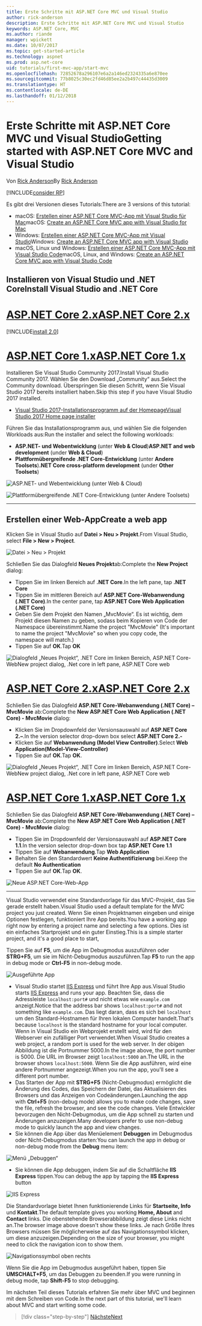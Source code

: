 ```yaml
---
title: Erste Schritte mit ASP.NET Core MVC und Visual Studio
author: rick-anderson
description: Erste Schritte mit ASP.NET Core MVC und Visual Studio
keywords: ASP.NET Core, MVC
ms.author: riande
manager: wpickett
ms.date: 10/07/2017
ms.topic: get-started-article
ms.technology: aspnet
ms.prod: asp.net-core
uid: tutorials/first-mvc-app/start-mvc
ms.openlocfilehash: 72852678a296107e6a2a146ed2324335a6e870ee
ms.sourcegitcommit: 77b8025c30ec2fd46d85ee2a2b497c44435d3009
ms.translationtype: HT
ms.contentlocale: de-DE
ms.lasthandoff: 01/12/2018
---
```

# <a name="getting-started-with-aspnet-core-mvc-and-visual-studio"></a><span data-ttu-id="ed2f1-104">Erste Schritte mit ASP.NET Core MVC und Visual Studio</span><span class="sxs-lookup"><span data-stu-id="ed2f1-104">Getting started with ASP.NET Core MVC and Visual Studio</span></span>

<span data-ttu-id="ed2f1-105">Von [Rick Anderson](https://twitter.com/RickAndMSFT)</span><span class="sxs-lookup"><span data-stu-id="ed2f1-105">By [Rick Anderson](https://twitter.com/RickAndMSFT)</span></span>

[!INCLUDE[consider RP](../../includes/razor.md)]

<span data-ttu-id="ed2f1-106">Es gibt drei Versionen dieses Tutorials:</span><span class="sxs-lookup"><span data-stu-id="ed2f1-106">There are 3 versions of this tutorial:</span></span>

* <span data-ttu-id="ed2f1-107">macOS: [Erstellen einer ASP.NET Core MVC-App mit Visual Studio für Mac](xref:tutorials/first-mvc-app-mac/start-mvc)</span><span class="sxs-lookup"><span data-stu-id="ed2f1-107">macOS: [Create an ASP.NET Core MVC app with Visual Studio for Mac](xref:tutorials/first-mvc-app-mac/start-mvc)</span></span>
* <span data-ttu-id="ed2f1-108">Windows: [Erstellen einer ASP.NET Core MVC-App mit Visual Studio](xref:tutorials/first-mvc-app/start-mvc)</span><span class="sxs-lookup"><span data-stu-id="ed2f1-108">Windows: [Create an ASP.NET Core MVC app with Visual Studio](xref:tutorials/first-mvc-app/start-mvc)</span></span>
* <span data-ttu-id="ed2f1-109">macOS, Linux und Windows: [Erstellen einer ASP.NET Core MVC-App mit Visual Studio Code](xref:tutorials/first-mvc-app-xplat/start-mvc)</span><span class="sxs-lookup"><span data-stu-id="ed2f1-109">macOS, Linux, and Windows: [Create an ASP.NET Core MVC app with Visual Studio Code](xref:tutorials/first-mvc-app-xplat/start-mvc)</span></span>

## <a name="install-visual-studio-and-net-core"></a><span data-ttu-id="ed2f1-110">Installieren von Visual Studio und .NET Core</span><span class="sxs-lookup"><span data-stu-id="ed2f1-110">Install Visual Studio and .NET Core</span></span>

# <a name="aspnet-core-2xtabaspnetcore2x"></a>[<span data-ttu-id="ed2f1-111">ASP.NET Core 2.x</span><span class="sxs-lookup"><span data-stu-id="ed2f1-111">ASP.NET Core 2.x</span></span>](#tab/aspnetcore2x)

[!INCLUDE[install 2.0](../../includes/install2.0.md)]

# <a name="aspnet-core-1xtabaspnetcore1x"></a>[<span data-ttu-id="ed2f1-112">ASP.NET Core 1.x</span><span class="sxs-lookup"><span data-stu-id="ed2f1-112">ASP.NET Core 1.x</span></span>](#tab/aspnetcore1x)

<span data-ttu-id="ed2f1-113">Installieren Sie Visual Studio Community 2017.</span><span class="sxs-lookup"><span data-stu-id="ed2f1-113">Install Visual Studio Community 2017.</span></span> <span data-ttu-id="ed2f1-114">Wählen Sie den Download „Community“ aus.</span><span class="sxs-lookup"><span data-stu-id="ed2f1-114">Select the Community download.</span></span> <span data-ttu-id="ed2f1-115">Überspringen Sie diesen Schritt, wenn Sie Visual Studio 2017 bereits installiert haben.</span><span class="sxs-lookup"><span data-stu-id="ed2f1-115">Skip this step if you have Visual Studio 2017 installed.</span></span>

* [<span data-ttu-id="ed2f1-116">Visual Studio 2017-Installationsprogramm auf der Homepage</span><span class="sxs-lookup"><span data-stu-id="ed2f1-116">Visual Studio 2017 Home page installer</span></span>](https://www.visualstudio.com/)

<span data-ttu-id="ed2f1-117">Führen Sie das Installationsprogramm aus, und wählen Sie die folgenden Workloads aus:</span><span class="sxs-lookup"><span data-stu-id="ed2f1-117">Run the installer and select the following workloads:</span></span>

* <span data-ttu-id="ed2f1-118">**ASP.NET- und Webentwicklung** (unter **Web & Cloud**)</span><span class="sxs-lookup"><span data-stu-id="ed2f1-118">**ASP.NET and web development** (under **Web & Cloud**)</span></span>
* <span data-ttu-id="ed2f1-119">**Plattformübergreifende .NET Core-Entwicklung** (unter **Andere Toolsets**)</span><span class="sxs-lookup"><span data-stu-id="ed2f1-119">**.NET Core cross-platform development** (under **Other Toolsets**)</span></span>

![**ASP.NET- und Webentwicklung** (unter **Web & Cloud**)](start-mvc/_static/web_workload.png)

![**Plattformübergreifende .NET Core-Entwicklung** (unter **Andere Toolsets**)](start-mvc/_static/x_plat_wl.png)

---

## <a name="create-a-web-app"></a><span data-ttu-id="ed2f1-122">Erstellen einer Web-App</span><span class="sxs-lookup"><span data-stu-id="ed2f1-122">Create a web app</span></span>

<span data-ttu-id="ed2f1-123">Klicken Sie in Visual Studio auf **Datei > Neu > Projekt**.</span><span class="sxs-lookup"><span data-stu-id="ed2f1-123">From Visual Studio, select  **File > New > Project**.</span></span>

![Datei > Neu > Projekt](start-mvc/_static/alt_new_project.png)

<span data-ttu-id="ed2f1-125">Schließen Sie das Dialogfeld **Neues Projekt**ab:</span><span class="sxs-lookup"><span data-stu-id="ed2f1-125">Complete the **New Project** dialog:</span></span>

* <span data-ttu-id="ed2f1-126">Tippen Sie im linken Bereich auf **.NET Core**.</span><span class="sxs-lookup"><span data-stu-id="ed2f1-126">In the left pane, tap **.NET Core**</span></span>
* <span data-ttu-id="ed2f1-127">Tippen Sie im mittleren Bereich auf **ASP.NET Core-Webanwendung (.NET Core)**.</span><span class="sxs-lookup"><span data-stu-id="ed2f1-127">In the center pane, tap **ASP.NET Core Web Application (.NET Core)**</span></span>
* <span data-ttu-id="ed2f1-128">Geben Sie dem Projekt den Namen „MvcMovie“. Es ist wichtig, dem Projekt diesen Namen zu geben, sodass beim Kopieren von Code der Namespace übereinstimmt.</span><span class="sxs-lookup"><span data-stu-id="ed2f1-128">Name the project "MvcMovie" (It's important to name the project "MvcMovie" so when you copy code, the namespace will match.)</span></span>
* <span data-ttu-id="ed2f1-129">Tippen Sie auf **OK**.</span><span class="sxs-lookup"><span data-stu-id="ed2f1-129">Tap **OK**</span></span>

![<span data-ttu-id="ed2f1-130">Dialogfeld „Neues Projekt“, .NET Core im linken Bereich, ASP.NET Core-Web</span><span class="sxs-lookup"><span data-stu-id="ed2f1-130">New project dialog, .Net core in left pane, ASP.NET Core web</span></span> ](start-mvc/_static/new_project2.png)


# <a name="aspnet-core-2xtabaspnetcore2x"></a>[<span data-ttu-id="ed2f1-131">ASP.NET Core 2.x</span><span class="sxs-lookup"><span data-stu-id="ed2f1-131">ASP.NET Core 2.x</span></span>](#tab/aspnetcore2x)

<span data-ttu-id="ed2f1-132">Schließen Sie das Dialogfeld **ASP.NET Core-Webanwendung (.NET Core) – MvcMovie** ab:</span><span class="sxs-lookup"><span data-stu-id="ed2f1-132">Complete the **New ASP.NET Core Web Application (.NET Core) - MvcMovie** dialog:</span></span>

* <span data-ttu-id="ed2f1-133">Klicken Sie im Dropdownfeld der Versionsauswahl auf **ASP.NET Core 2.–**.</span><span class="sxs-lookup"><span data-stu-id="ed2f1-133">In the version selector drop-down box select **ASP.NET Core 2.-**</span></span>
* <span data-ttu-id="ed2f1-134">Klicken Sie auf **Webanwendung (Model View Controller)**.</span><span class="sxs-lookup"><span data-stu-id="ed2f1-134">Select **Web Application(Model-View-Controller)**</span></span>
* <span data-ttu-id="ed2f1-135">Tippen Sie auf **OK**.</span><span class="sxs-lookup"><span data-stu-id="ed2f1-135">Tap **OK**.</span></span>

![<span data-ttu-id="ed2f1-136">Dialogfeld „Neues Projekt“, .NET Core im linken Bereich, ASP.NET Core-Web</span><span class="sxs-lookup"><span data-stu-id="ed2f1-136">New project dialog, .Net core in left pane, ASP.NET Core web</span></span> ](start-mvc/_static/new_project22.png)

# <a name="aspnet-core-1xtabaspnetcore1x"></a>[<span data-ttu-id="ed2f1-137">ASP.NET Core 1.x</span><span class="sxs-lookup"><span data-stu-id="ed2f1-137">ASP.NET Core 1.x</span></span>](#tab/aspnetcore1x)

<span data-ttu-id="ed2f1-138">Schließen Sie das Dialogfeld **ASP.NET Core-Webanwendung (.NET Core) – MvcMovie** ab:</span><span class="sxs-lookup"><span data-stu-id="ed2f1-138">Complete the **New ASP.NET Core Web Application (.NET Core) - MvcMovie** dialog:</span></span>

* <span data-ttu-id="ed2f1-139">Tippen Sie im Dropdownfeld der Versionsauswahl auf **ASP.NET Core 1.1**.</span><span class="sxs-lookup"><span data-stu-id="ed2f1-139">In the version selector drop-down box tap **ASP.NET Core 1.1**</span></span>
* <span data-ttu-id="ed2f1-140">Tippen Sie auf **Webanwendung**.</span><span class="sxs-lookup"><span data-stu-id="ed2f1-140">Tap **Web Application**</span></span>
* <span data-ttu-id="ed2f1-141">Behalten Sie den Standardwert **Keine Authentifizierung** bei.</span><span class="sxs-lookup"><span data-stu-id="ed2f1-141">Keep the default **No Authentication**</span></span>
* <span data-ttu-id="ed2f1-142">Tippen Sie auf **OK**.</span><span class="sxs-lookup"><span data-stu-id="ed2f1-142">Tap **OK**.</span></span>

![Neue ASP.NET Core-Web-App](start-mvc/_static/p3.png)

---

<span data-ttu-id="ed2f1-144">Visual Studio verwendet eine Standardvorlage für das MVC-Projekt, das Sie gerade erstellt haben.</span><span class="sxs-lookup"><span data-stu-id="ed2f1-144">Visual Studio used a default template for the MVC project you just created.</span></span> <span data-ttu-id="ed2f1-145">Wenn Sie einen Projektnamen eingeben und einige Optionen festlegen, funktioniert Ihre App bereits.</span><span class="sxs-lookup"><span data-stu-id="ed2f1-145">You have a working app right now by entering a project name and selecting a few options.</span></span> <span data-ttu-id="ed2f1-146">Dies ist ein einfaches Startprojekt und ein guter Einstieg.</span><span class="sxs-lookup"><span data-stu-id="ed2f1-146">This is a simple starter project, and it's a good place to start,</span></span>

<span data-ttu-id="ed2f1-147">Tippen Sie auf **F5**, um die App im Debugmodus auszuführen oder **STRG+F5**, um sie im Nicht-Debugmodus auszuführen.</span><span class="sxs-lookup"><span data-stu-id="ed2f1-147">Tap **F5** to run the app in debug mode or **Ctrl-F5** in non-debug mode.</span></span>
<!-- These images are also used by uid: tutorials/first-mvc-app-xplat/start-mvc -->
![Ausgeführte App](start-mvc/_static/1.png)

* <span data-ttu-id="ed2f1-149">Visual Studio startet [IIS Express](https://docs.microsoft.com/iis/extensions/introduction-to-iis-express/iis-express-overview) und führt Ihre App aus.</span><span class="sxs-lookup"><span data-stu-id="ed2f1-149">Visual Studio starts [IIS Express](https://docs.microsoft.com/iis/extensions/introduction-to-iis-express/iis-express-overview) and runs your app.</span></span> <span data-ttu-id="ed2f1-150">Beachten Sie, dass die Adressleiste `localhost:port#` und nicht etwas wie `example.com` anzeigt.</span><span class="sxs-lookup"><span data-stu-id="ed2f1-150">Notice that the address bar shows `localhost:port#` and not something like `example.com`.</span></span> <span data-ttu-id="ed2f1-151">Das liegt daran, dass es sich bei `localhost` um den Standard-Hostnamen für Ihren lokalen Computer handelt.</span><span class="sxs-lookup"><span data-stu-id="ed2f1-151">That's because `localhost` is the standard hostname for your local computer.</span></span> <span data-ttu-id="ed2f1-152">Wenn in Visual Studio ein Webprojekt erstellt wird, wird für den Webserver ein zufälliger Port verwendet.</span><span class="sxs-lookup"><span data-stu-id="ed2f1-152">When Visual Studio creates a web project, a random port is used for the web server.</span></span> <span data-ttu-id="ed2f1-153">In der obigen Abbildung ist die Portnummer 5000.</span><span class="sxs-lookup"><span data-stu-id="ed2f1-153">In the image above, the port number is 5000.</span></span> <span data-ttu-id="ed2f1-154">Die URL im Browser zeigt `localhost:5000` an.</span><span class="sxs-lookup"><span data-stu-id="ed2f1-154">The URL in the browser shows `localhost:5000`.</span></span> <span data-ttu-id="ed2f1-155">Wenn Sie die App ausführen, wird eine andere Portnummer angezeigt.</span><span class="sxs-lookup"><span data-stu-id="ed2f1-155">When you run the app, you'll see a different port number.</span></span>
* <span data-ttu-id="ed2f1-156">Das Starten der App mit **STRG+F5** (Nicht-Debugmodus) ermöglicht die Änderung des Codes, das Speichern der Datei, das Aktualisieren des Browsers und das Anzeigen von Codeänderungen.</span><span class="sxs-lookup"><span data-stu-id="ed2f1-156">Launching the app with **Ctrl+F5** (non-debug mode) allows you to make code changes, save the file, refresh the browser, and see the code changes.</span></span> <span data-ttu-id="ed2f1-157">Viele Entwickler bevorzugen den Nicht-Debugmodus, um die App schnell zu starten und Änderungen anzuzeigen.</span><span class="sxs-lookup"><span data-stu-id="ed2f1-157">Many developers prefer to use non-debug mode to quickly launch the app and view changes.</span></span>
* <span data-ttu-id="ed2f1-158">Sie können die App über das Menüelement **Debuggen** im Debugmodus oder Nicht-Debugmodus starten:</span><span class="sxs-lookup"><span data-stu-id="ed2f1-158">You can launch the app in debug or non-debug mode from the **Debug** menu item:</span></span>

![Menü „Debuggen“](start-mvc/_static/debug_menu.png)

* <span data-ttu-id="ed2f1-160">Sie können die App debuggen, indem Sie auf die Schaltfläche **IIS Express** tippen.</span><span class="sxs-lookup"><span data-stu-id="ed2f1-160">You can debug the app by tapping the **IIS Express** button</span></span>

![IIS Express](start-mvc/_static/iis_express.png)

<span data-ttu-id="ed2f1-162">Die Standardvorlage bietet Ihnen funktionierende Links für **Startseite, Info** und **Kontakt**.</span><span class="sxs-lookup"><span data-stu-id="ed2f1-162">The default template gives you working **Home, About** and **Contact** links.</span></span> <span data-ttu-id="ed2f1-163">Die obenstehende Browserabbildung zeigt diese Links nicht an.</span><span class="sxs-lookup"><span data-stu-id="ed2f1-163">The browser image above doesn't show these links.</span></span> <span data-ttu-id="ed2f1-164">Je nach Größe Ihres Browsers müssen Sie möglicherweise auf das Navigationssymbol klicken, um diese anzuzeigen.</span><span class="sxs-lookup"><span data-stu-id="ed2f1-164">Depending on the size of your browser, you might need to click the navigation icon to show them.</span></span>

![Navigationssymbol oben rechts](start-mvc/_static/2.png)

<span data-ttu-id="ed2f1-166">Wenn Sie die App im Debugmodus ausgeführt haben, tippen Sie **UMSCHALT+F5**, um das Debuggen zu beenden.</span><span class="sxs-lookup"><span data-stu-id="ed2f1-166">If you were running in debug mode, tap **Shift-F5** to stop debugging.</span></span>

<span data-ttu-id="ed2f1-167">Im nächsten Teil dieses Tutorials erfahren Sie mehr über MVC und beginnen mit dem Schreiben von Code.</span><span class="sxs-lookup"><span data-stu-id="ed2f1-167">In the next part of this tutorial, we'll learn about MVC and start writing some code.</span></span>

>[!div class="step-by-step"]
[<span data-ttu-id="ed2f1-168">Nächste</span><span class="sxs-lookup"><span data-stu-id="ed2f1-168">Next</span></span>](adding-controller.md)  
